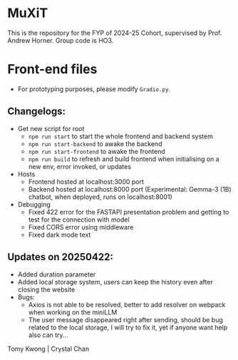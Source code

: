 # MuXiT
This is the repository for the FYP of 2024-25 Cohort, supervised by Prof. Andrew Horner. Group code is HO3.

# Front-end files
- For prototyping purposes, please modify ```Gradio.py```.

## Changelogs:
- Get new script for root
  - `npm run start` to start the whole frontend and backend system
  - `npm run start-backend` to awake the backend 
  - `npm run start-frontend` to awake the frontend 
  - `npm run build` to refresh and build frontend when initialising on a new env, error invoked, or updates
- Hosts
  - Frontend hosted at localhost:3000 port
  - Backend hosted at localhost:8000 port (Experimental: Gemma-3 (1B) chatbot, when deployed, runs on localhost:8001)
- Debugging
  - Fixed 422 error for the FASTAPI presentation problem and getting to test for the connection with model
  - Fixed CORS error using middleware
  - Fixed dark mode text

## Updates on 20250422:
- Added duration parameter
- Added local storage system, users can keep the history even after closing the website
- Bugs:
  - Axios is not able to be resolved, better to add resolver on webpack when working on the miniLLM
  - The user message disappeared right after sending, should be bug related to the local storage, I will try to fix it, yet if anyone want help also can try...

Tomy Kwong | Crystal Chan
